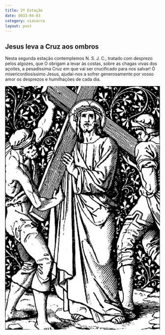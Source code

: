 ```yaml
---
title: 2ª Estação
date: 0033-04-03
category: viasacra
layout: post
---
```


## Jesus leva a Cruz aos ombros

Nesta segunda estação contemplemos N. S. J. C., tratado com desprezo pelos algozes, que O obrigam a levar às costas, sobre as chagas vivas dos açoites, a pesadíssima Cruz em que vai ser crucificado para nos salvar! Ó misericordiosíssimo Jesus, ajudai-nos a sofrer generosamente por vosso amor os desprezos e humilhações de cada dia.

![estacao 2](/assets/img/station2.png)
